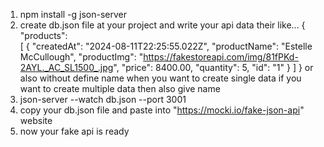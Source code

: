 1.  npm install -g json-server
2.  create db.json file at your project and write your api data their
    like...
    {
        "products":  
            [
                {
                "createdAt": "2024-08-11T22:25:55.022Z",
                "productName": "Estelle McCullough",
                "productImg": "https://fakestoreapi.com/img/81fPKd-2AYL._AC_SL1500_.jpg",
                "price": 8400.00,
                "quantity": 5,
                "id": "1"
                }
            ]
    }
    or also without define name when you want to create single data if you want to create multiple data then also give name
3.  json-server --watch db.json --port 3001
4.  copy your db.json file and paste into "https://mocki.io/fake-json-api" website
5.  now your fake api is ready
